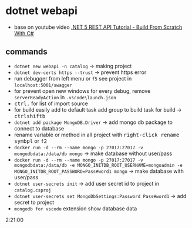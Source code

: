 # dotnet webapi

- base on youtube video [.NET 5 REST API Tutorial - Build From Scratch With C#](https://www.youtube.com/watch?v=ZXdFisA_hOY&t=874s)

## commands

- `dotnet new webapi -n catalog` -> making project
- `dotnet dev-certs https --trust` -> prevent https error
- run debugger from left menu or `f5` see project in `localhost:5001/swagger`
- for prevent open new windows for every debug, remove `serverReadyAction` in `.vscode\launch.json`
- <kbd>ctrl</kbd><kbd>.</kbd> for list of import source
- for build easily add to default task add group to build task for build -> <kbd>ctrl</kbd><kbd>shift</kbd><kbd>b</kbd>
- `dotnet add package MongoDB.Driver` -> add mongo db package to connect to database
- rename variable or method in all project with <kbd>right-click</kbd><kbd> rename symbpl</kbd> or <kbd>f2</kbd>
- `docker run -d --rm --name mongo -p 27017:27017 -v mongodbdata:/data/db mongo` -> make database without user/pass
- `docker run -d --rm --name mongo -p 27017:27017 -v mongodbdata:/data/db -e MONGO_INITDB_ROOT_USERNAME=mongoadmin -e MONGO_INITDB_ROOT_PASSWORD=Pass#word1 mongo` -> make database with user/pass
- `dotnet user-secrets init` -> add user secret id to project in `catalog.csproj`
- `dotnet user-secrets set MongoDbSettings:Password Pass#word1` -> add secret to project
- `mongodb for vscode` extension show database data

2:21:00

